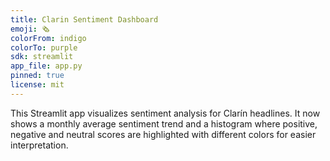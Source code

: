 ```yaml
---
title: Clarin Sentiment Dashboard
emoji: 🗞️
colorFrom: indigo
colorTo: purple
sdk: streamlit
app_file: app.py
pinned: true
license: mit
---
```


This Streamlit app visualizes sentiment analysis for Clarín headlines.
It now shows a monthly average sentiment trend and a histogram where
positive, negative and neutral scores are highlighted with different
colors for easier interpretation.
